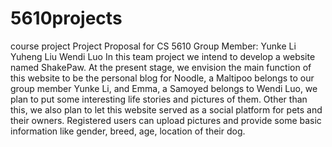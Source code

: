 # 5610projects
course project 
Project Proposal for CS 5610
Group Member: Yunke Li 
Yuheng Liu
Wendi Luo
In this team project we intend to develop a website named ShakePaw. 
At the present stage, we envision the main function of this website 
to be the personal blog for Noodle, a Maltipoo belongs to our group 
member Yunke Li, and Emma, a Samoyed belongs to Wendi Luo, we plan 
to put some interesting life stories and pictures of them. Other 
than this, we also plan to let this website served as a social 
platform for pets and their owners. Registered users can upload 
pictures and provide some basic information like gender, breed, 
age, location of their dog.
